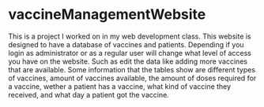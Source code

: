 # vaccineManagementWebsite
This is a project I worked on in my web development class. This website is designed to have a database of vaccines and patients. Depending if you login as administrator or as a regular user will change what level of access you have on the website. Such as edit the data like adding more vaccines that are available. Some information that the tables show are different types of vaccines, amount of vaccines available, the amount of doses required for a vaccine, wether a patient has a vaccine, what kind of vaccine they received, and what day a patient got the vaccine. 
